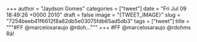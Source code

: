 
+++
author = "Jaydson Gomes"
categories = ["tweet"]
date = "Fri Jul 09 18:49:26 +0000 2010"
draft = false
image = "{TWEET_IMAGE}"
slug = "7254beeb41f6612f8a82db5e03075fdb65ad5db3"
tags = ["tweet"]
title = """#FF @marcelosaraujo @rdoh..."""
+++
#FF @marcelosaraujo @rdohms Rá!
